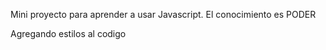 Mini proyecto para aprender a usar Javascript. El conocimiento es PODER 

Agregando estilos al codigo 